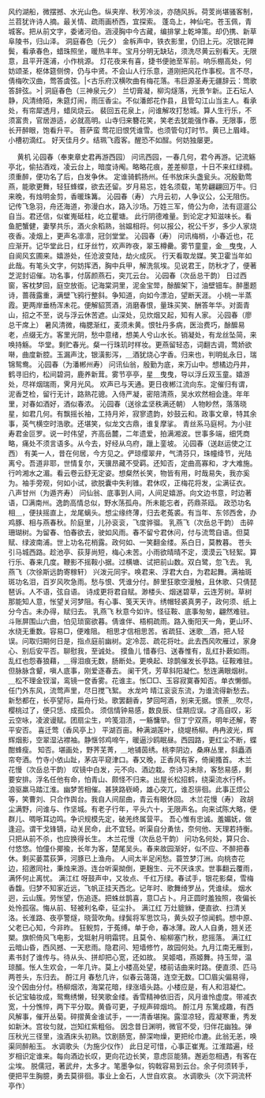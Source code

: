 <!-- { "loadSidebar": true } -->
风约湖船，微摆撼、水光山色。纵夹岸、秋芳冷淡，亦随风拆。荷芰尚堪骚客制，兰苕犹许诗人摘。最关情、疏雨画桥西，宜探索。 
蓬岛上，神仙宅。苍玉佩，青城客。把从前文字，委诸河伯。涵浸胸中今古藏，编排掌上乾坤策。却仍携、新草阜陵书，归山泽。 
洞庭春色（元夕）
金柝声中，铁衣影里，仍旧上元。况银花亸鬓，看承春色，蜡珠照坐，暖热丰年。宝月分明无缺玷，须洗尽黄云别看天。无限意，且平开莲浦，小作桃源。 
灯花夜来有喜，捷书便驰至军前。响乐棚高处，何妨颂圣，枢体筵侧傍，仍与中贤。不会山人行乐意，道刚把风花作事枧。言不尽，倩梅吹汉曲，莺答虞弦。|<古乐府汉横吹曲有梅花落。韦巨源圣寿无疆辞云：莺歌答辞弦。>| 
洞庭春色（三神泉元夕）
兰切膏凝，柳沟燧落，光景乍新。正石坛人静，风清绮陌，朱筵灯闹，雨压香尘。不似潘郎花作县，且管勾江山当主人。看承处，有帘犀透月，蜡凤烧云。 
裴回五花泉上，问谁解攻打愁城。算人生行乐，不须富贵，官居游适，必就高明。山寺归来簪花笑，笑老去犹能强作春。无限事，愿长开醉眼，饱看升平。 
菩萨蛮
莺花旧恨凭谁雪。也须管句灯时节。黄已上眉峰。小槽初滴红。 
好天佳月夕。结珮飞霞客。醒恐不如酲。何妨独屡更。 

　
黄机
沁园春（奉柬章史君再游西园）
问讯西园，一春几何，君今再游。记流觞亭北，偷拈酒戏，凌云台上，暗度诗阄。略略花痕，差差柳意，十日不来红绿稠。须重醉，便功名了后，白发争休。 
定谁骑鹤扬州。任书放床头盏瓮头。况殷勤莺燕，能歌更舞，轻狂蜂蝶，欲去还留。岁月易忘，姓名须载，笔势翩翩回万牛。归来晚，有烛明金剪，香暖珠篝。 
沁园春（寿）
六月云初，人争议公，公无阻伤。记传飞急羽，舟还海道，弥漫白水，路入沙场。万姓三军，倚公为命，法有逗遛公自当。君还信，似崔嵬砥柱，屹立瞿塘。 
此行阴德难量。到论定才知滋味长。看鱼肥蟹健，妻孥共乐，酒火余稻熟，翁媪相将。何以报公，祝公千岁，多少人家烧夜香。凌烟上，更声名凛凛，冠剑堂堂。 
沁园春（寿）
问讯梅梢，小春近也，花应渐开。记华堂此日，红牙丝竹，欢声昨夜，翠玉樽罍。雾节童童，金＿曳曳，人自阆风玄圃来。嬉游处，任沧波变陆，劫火成灰。 
行天看取龙媒。笑卫霍当年如此哉。有笔头文字，何妨挥洒，胸中兵甲，解洗氛埃。见说君王，防秋才了，便著芝泥封诏催。功名事，付孱颜燕石，突兀云台。 
沁园春（次岳总干韵）
日过西窗，客枕梦回，庭空放衙。记海棠洞里，泥金宝斝，酴醿架下，油壁钿车。醉墨题诗，蔷薇露重，满壁飞鸦行整斜。争知道，向如今漂泊，望断天涯。 
小桃一半蒸霞。更两岸垂杨浑未花。便解貂贳酒，消磨春恨，量珠买笑、酬答年华。对面青山，招之不至，说与浮云休苦遮。山深处，见炊烟又起，知有人家。 
沁园春（廖总干席上）
暑风清微，梅腮渐红，麦须未黄。恨牡丹多病，医治费巧，酴醿易老，点缀无方。客里光阴，愁中意绪，想美人兮山水长。销凝处，有龙丝坠简，来唤持觞。 
华堂。剩贮春光。粲一行珠玑时样妆。更燕留轻态，词翻古调，莺娇欲啭，曲度新腔。玉漏声沈，银潢影泻，＿酒犹烧心字香。归来也，判明虬永日，瑞锦鸳鸯。 
沁园春（为潘郴州寿）
问讯仙翁，殷勤为底，来万山中。想橘边丹井，鹤寻旧约，松间碧洞，鹿养新茸。雾节亭亭，星＿曳曳，导以浮丘双玉童。嬉游处，尽祥烟瑞雨，霁月光风。 
欢声已与天通。更日夜郴江流向东。定催归有谓，泥香芝检，留行无计，路熟花骢。入侍严凝，密陪清燕，吴水欢然相会逢。年年里，对春如酒好，酒似春浓。 
沁园春（送徐孟坚秩满还朝）
人物眇然，落落晓星，如君几何。有飘摇长袖，工持月斧，寂寥遗韵，妙鼓云和。政事文章，特其余事，英气横空时浩歌。还堪笑，似龙文古鼎，谁复摩挲。 
青丝系马庭柯。为小驻寿君金叵罗。说一时伟望，齐高岳麓，二年遗爱，拍满湘波。世事多端，细凭商略，痛处不须言语多。从今去，好经从乌府，躐上銮坡。 
沁园春（送赵运使之江西）
有美一人，昔在何居，今方见之。俨琼缨翠弁，气清芬只，珠幢绛节，光陆离兮。吾道非耶，世情复尔，天骥昂藏不受羁。还知否，定曲高寡和，才大难施。行吟湘水之湄。看云卷云舒无定姿。想粲然长笑，物皆有用，时哉易失，我亦奚为。袖手旁观，何如小试，欲脱囊中失利锥。君休叹，正梅花将发，尘满征衣。 
八声甘州（为遁齐寿）
问仙翁、底事到人间，人间足嬉游。向文边书意，时边著语，□满南州。逸韵高情总似，野水荡孤舟。所未能忘者，药鼎茶瓯。 
政恐功名相＿，便扶摇直上，龙尾螭头。想尘缘终薄，归去老菟裘。有当年、东邻西舍，办鸡豚、相与燕春秋。阶庭里，儿孙衮衮，飞度骅骝。 
乳燕飞（次岳总干韵）
击碎珊瑚树。为留春、怕春欲去，驶如风雨。春不留兮君休问，付与流莺自语。但莫赋、绿波南浦。世上功名花梢露。政何如、一笑翻金缕。系白日，莫教暮。 
苍头引马城西路。趁池亭、荻芽尚短，梅心未苦。小雨欲晴晴不定，漠漠云飞轻絮。算行乐、春来几度。鞭影不摇鞍小据。过横塘、试把前山数。双白鹭，忽飞去。 
乳燕飞（次徐斯远韵寄稼轩）
兴泼元同宇。唤君来、浮君大白，为君起舞。满袖斑斑功名泪，百岁风吹急雨。愁与恨、凭谁分付。醉里狂歌空漫触，且休歌、只倩琵琶诉。人不语，弦自语。 
诗成更将君自赋。渺楼头、烟迷碧草，云连芳树。草树那能知人意，怅望关河梦阻。有心事、笺天天许。绣帽轻裘真男子，政何须、纸上分今古。未办得，赋归去。 
乳燕飞
秋意今如许。怪征鞍、底事匆匆，翩然难驻。斗账屏围山六曲，怕见琐窗欲暮。倩谁伴、梧桐疏雨。路入衡阳天一角，更山环、水绕无重数。容易□，便难阻。 
相思才信相思苦。省疏狂、迷歌＿酒，把人轻误。问取归期何日是，指点庭前幽树。定冷蕊、疏花将吐。此去西风吹雁过，家身心、别后安平否。聊慰我，至诚处。 
摸鱼儿
惜春归、送春惟有，乱红扑蔌如雨。乱红也怨春狼藉，＿得泪痕无数，肠断处。更唤起、琼鹊催发长亭路。征鞍难驻。但脉脉含颦，嗔人底事，刚爱逐春去。 
阑干凭，芳草斜阳凝伫。愁连满眼烟树。＿松不理金钗溜，鸾镜一奁香雾。花谁主。怅□□、玉容寂寞春知否。单衣懒御。任门外东风，流莺声里，尽日搅飞絮。 
水龙吟
晴江衮衮东流，为谁流得新愁去。新愁都在，长亭望际，扁舟行处。歌罢翻香，梦回呵酒，别来无据。恨荼＿吹尽，樱桃过了，便只恁、成孤负。 
须信情钟易感，数良辰、佳期应误。才高自叹，彩云空咏，凌波谩赋。团扇尘生，吟笺泪渍，一觞慵举。但丁宁双燕，明年还解，寄平安否。 
喜迁莺（香风亭上）
平湖百亩。种满湖莲叶，绕堤杨柳。冉冉波光，辉辉烟影，空翠湿沾襟袖。静惬邻鸡啼午，暖逼沙鸥眠昼。西园路，更红尘不断，蝶酣蜂瘦。 
知否。堪画处，野荠芜菁，＿地铺茵绣。桃李阴边，桑麻丛里，斜矗酒帘夸酒。竹寺小依山趾，茅店平窥津口。春又晚，正香风有客，倚阑搔首。 
木兰花慢（次岳总干韵）
叹镜中白发，元不向、酒边栽。奈诗习未除，客愁易感，剩要安排。浮名任他有命，怕青山、颇怪不归来。出屋长松招鹤，绕渠流水行杯。 
浪驱羸马踏江淮。幽梦苦相催。甚狭路嵚崎，雄心突兀，谁忍徘徊。此事正烦公等，笑曹刘、只合作舆台。我自人间屈曲，青云有眼休回。 
木兰花慢（寿）
政胡尘满野，问谁与、作坚城。有老子行年，平头六十，无限声名。向来试陈大略，便群儿、啁哳耳边鸣。争识规模先定，破羌终属营平。 
吾心惟有忠诚。羞媚妩，做逢迎。谓干戈锋镝，动关民命，此不宜轻。听渠自分勇怯，奈何他、天理若持衡。只把从前不杀，也应换得长生。 
木兰花慢（次岳总干韵）
问功名何处，算只合、付悠悠。怕僮仆揶揄，长年为客，楚尾吴头。春来故园渐好，似不应、不醉把春休。剩买蒌蒿荻笋，河豚已上渔舟。 
人间太半足闲愁。蓑笠梦汀洲。向桃杏花边，招邀同社，秉烛来游。连台听渠拗倒，更麹生、元不厌诛求。世事翻云覆雨，满怀何止离忧。 
满江红
呀鼓声中，又妆点、千红万绿。春试手，银花影粲，雪梅香馥。归梦不知家近远，飞帆正挂天西北。记年时、歌舞绮罗丛，凭谁续。 
烟水迥，云山簇。劳怅望，伤追逐。把蛛丝鹊喜，意□占卜。月正圆时羞独照，夜偏长处怜孤宿。悔从前、轻被利名牵，征尘扑。 
满江红
万灶貔貅，便直欲、扫清关洛。长淮路、夜亭警燧，晓营吹角。绿鬓将军思饮马，黄头奴子惊闻鹤。想中原、父老已心知，今非昨。 
狂鲵剪，于菟缚。单于命，春冰薄。政人人自勇，翘关还槊。旗帜倚风飞电影，戈铤射月明霜锷。且莫令、榆柳塞门秋，悲摇落。 
满江红
云暗山昏，西风撼、一天悲雨。隐君问、短墙修竹，故园何处。九月江南无雁到，素书封了谁传与。待从头、拼却把心宽，还如故。 
吴姬唱，燕姬舞。持玉斝，温琼醑。怅人生欢会，一年几许。莫上小楼高处望，楼前诘曲来时路。便直须、匹马两苍头，东归去。 
酹江月
春愁几许，似春云蔼蔼，连空无数。□□眉尖偏易得，没个因由分付。杨柳烟浓，海棠花暗，绿涨墙头路。小楼应是，有人和泪凝伫。 
长记宝轴妆成，鸳鸯绣懒，轻笑歌金缕。香雪精神依旧否，风月谁怜虚度。带减衣宽，十分憔悴，两下平分取。黄昏可更，子规声碎烟坞。 
酹江月
东篱成趣，有西风解事，催开丛菊。碎摺黄金谁试手，一一清香堪掬。露湿凉轻，霞凝寒重，秀发如新沐。宫妆匀就，岂知红紫粗俗。 
因念昔日渊明，微官不受，归伴花幽独。弹压秋光三径里，浊酒床头初熟。饮剧肠宽，醉深吻燥，更把纶巾漉。此翁无恙，唤渠同醉船玉。 
水调歌头（为施少仪作）
此日足可惜，心事正崔嵬。江淮踏遍，经岁相识定谁来。每向酒边长叹，更向花边长笑，意虑叵能猜。邂逅忽相遇，有客在尘埃。 
脱儒冠，著武弁，太多才。笔墨争似，钩戟容易到云台。余子何须转手，便把平生胸臆，勇去莫徘徊。事业上金石，人世自欢哀。 
水调歌头（次下洞流杯亭作）
